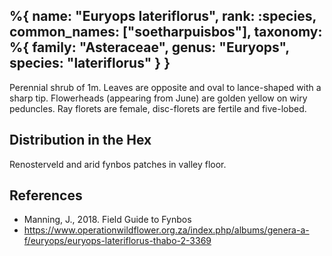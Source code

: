 %{
    name: "Euryops lateriflorus",
    rank: :species,
    common_names: ["soetharpuisbos"],
    taxonomy: %{
        family: "Asteraceae",
        genus: "Euryops",
        species: "lateriflorus"
    }
}
---

Perennial shrub of 1m. Leaves are opposite and oval to lance-shaped with a sharp tip. Flowerheads (appearing from June)
are golden yellow on wiry peduncles. Ray florets are female, disc-florets are fertile and five-lobed.

<!-- read more -->

## Distribution in the Hex

Renosterveld and arid fynbos patches in valley floor.

## References

* Manning, J., 2018. Field Guide to Fynbos
* https://www.operationwildflower.org.za/index.php/albums/genera-a-f/euryops/euryops-lateriflorus-thabo-2-3369